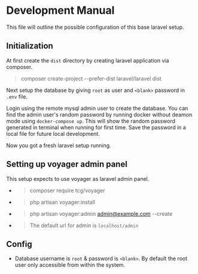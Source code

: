 # Development Manual
This file will outline the possible configuration of this base laravel setup.

## Initialization
At first create the `dist` directory by creating laravel application via composer. 
> composer create-project --prefer-dist laravel/laravel dist

Next setup the database by giving `root` as user and `<blank>` password in `.env` file. 

Login using the remote mysql admin user to create the database. You can find the admin user's random password by running docker without deamon mode using `docker-compose up`. This will show the random password generated in terminal when running for first time. Save the password in a local file for future local development.

Now you got a fresh laravel setup running.

## Setting up voyager admin panel

This setup expects to use voyager as laravel admin panel. 
* > composer require tcg/voyager
* > php artisan voyager:install
* > php artisan voyager:admin admin@example.com --create 
* > The default url for admin is `localhost/admin`


## Config
* Database username is `root` & password is `<blank>`. By default the root user only accessible from within the system. 

